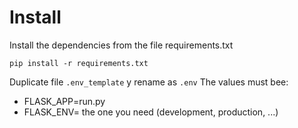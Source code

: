 # Install

Install the dependencies from the file requirements.txt

```
pip install -r requirements.txt
```

Duplicate file `.env_template` y rename as `.env`
The values must bee:
- FLASK_APP=run.py
- FLASK_ENV= the one you need (development, production, ...)